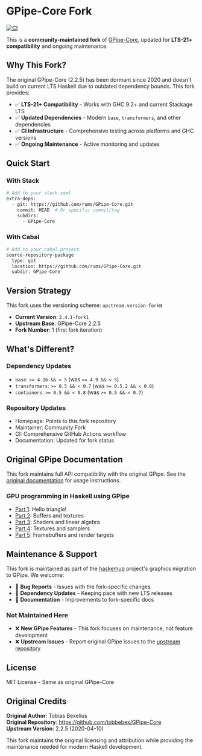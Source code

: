 # GPipe-Core Fork

[![CI](https://github.com/rums/GPipe-Core/workflows/GPipe%20Fork%20CI/badge.svg)](https://github.com/rums/GPipe-Core/actions)

This is a **community-maintained fork** of [GPipe-Core](https://github.com/tobbebex/GPipe-Core), updated for **LTS-21+ compatibility** and ongoing maintenance.

## Why This Fork?

The original GPipe-Core (2.2.5) has been dormant since 2020 and doesn't build on current LTS Haskell due to outdated dependency bounds. This fork provides:

- ✅ **LTS-21+ Compatibility** - Works with GHC 9.2+ and current Stackage LTS
- ✅ **Updated Dependencies** - Modern `base`, `transformers`, and other dependencies
- ✅ **CI Infrastructure** - Comprehensive testing across platforms and GHC versions
- ✅ **Ongoing Maintenance** - Active monitoring and updates

## Quick Start

### With Stack
```bash
# Add to your stack.yaml
extra-deps:
  - git: https://github.com/rums/GPipe-Core.git
    commit: HEAD  # Or specific commit/tag
    subdirs:
      - GPipe-Core
```

### With Cabal
```bash
# Add to your cabal.project
source-repository-package
  type: git
  location: https://github.com/rums/GPipe-Core.git
  subdir: GPipe-Core
```

## Version Strategy

This fork uses the versioning scheme: `upstream.version-forkN`

- **Current Version**: `2.4.1-fork1`
- **Upstream Base**: GPipe-Core 2.2.5
- **Fork Number**: 1 (first fork iteration)

## What's Different?

### Dependency Updates
- `base`: `>= 4.16 && < 5` (was `>= 4.9 && < 5`)
- `transformers`: `>= 0.5 && < 0.7` (was `>= 0.5.2 && < 0.6`)
- `containers`: `>= 0.5 && < 0.8` (was `>= 0.5 && < 0.7`)

### Repository Updates
- Homepage: Points to this fork repository
- Maintainer: Community Fork
- CI: Comprehensive GitHub Actions workflow
- Documentation: Updated for fork status

## Original GPipe Documentation

This fork maintains full API compatibility with the original GPipe. See the [original documentation](https://github.com/tobbebex/GPipe-Core#readme) for usage instructions.

### GPU programming in Haskell using GPipe

* [Part 1](http://tobbebex.blogspot.se/2015/09/gpu-programming-in-haskell-using-gpipe.html): Hello triangle!
* [Part 2](http://tobbebex.blogspot.se/2015/09/gpu-programming-in-haskell-using-gpipe_11.html): Buffers and textures
* [Part 3](http://tobbebex.blogspot.se/2015/10/gpu-programming-in-haskell-using-gpipe.html): Shaders and linear algebra
* [Part 4](http://tobbebex.blogspot.se/2015/10/gpu-programming-in-haskell-using-gpipe_11.html): Textures and samplers
* [Part 5](http://tobbebex.blogspot.se/2015/11/gpu-programming-in-haskell-using-gpipe.html): Framebuffers and render targets

## Maintenance & Support

This fork is maintained as part of the [haskemup](https://github.com/your-org/haskemup) project's graphics migration to GPipe. We welcome:

- 🐛 **Bug Reports** - Issues with the fork-specific changes
- 🔧 **Dependency Updates** - Keeping pace with new LTS releases
- 📝 **Documentation** - Improvements to fork-specific docs

### Not Maintained Here
- ❌ **New GPipe Features** - This fork focuses on maintenance, not feature development
- ❌ **Upstream Issues** - Report original GPipe issues to the [upstream repository](https://github.com/tobbebex/GPipe-Core/issues)

## License

MIT License - Same as original GPipe-Core

## Original Credits

**Original Author**: Tobias Bexelius  
**Original Repository**: https://github.com/tobbebex/GPipe-Core  
**Upstream Version**: 2.2.5 (2020-04-10)

This fork maintains the original licensing and attribution while providing the maintenance needed for modern Haskell development.
